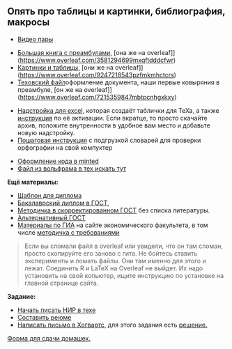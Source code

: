 ## Опять про таблицы и картинки, библиография, макросы

* [Видео пары](https://youtu.be/MDOHUP9gfyU)

- [Большая книга с преамбулами,](https://github.com/FUlyankin/LaTeX/blob/master/Logi_2020/sem05/Big_book.zip) [она же на overleaf]](https://www.overleaf.com/3581294699mxqftdddcfwr)
- [Картинки и таблицы,](https://github.com/FUlyankin/LaTeX/blob/master/Logi_2020/sem05/pict_and_tables.tex) [они же на overleaf]](https://www.overleaf.com/9247218543pzfmkmhctcrs)
- [Texовский файл](https://github.com/FUlyankin/LaTeX/blob/master/Logi_2020/sem05/svoystva_doc.tex)оформление документа, наши первые ковыряния в преамбуле, [он же на overleaf]](https://www.overleaf.com/7215359847mbtpcnhgxkxy)
* [Надстройка для excel](https://www.ctan.org/pkg/excel2latex), которая создаёт таблички для TeXa, а также [инструкция](http://tex.stackexchange.com/questions/24897/using-excel2latex-in-excel-2010) по её активации. Если вкратце, то просто скачайте архив, положите внутренности в удобное вам место и добавьте новую надстройку.
* [Пошаговая инструкция](http://blog.harrix.org/article/656) с подгрузкой словарей для проверки орфографии на свой компуктер
- [Оформление кода в minted](https://github.com/FUlyankin/LaTeX/blob/master/Logi_2020/sem05/minted.tex)
- [Файл из вольфрама в тех искать тут](https://github.com/FUlyankin/LaTeX/tree/master/Logi_2020/sem05)


__Ещё материалы:__

* [Шаблон для диплома](https://github.com/FUlyankin/LaTeX/blob/master/preamble/diploma_shablon.zip)
* [Бакалаврский диплом в ГОСТ](https://github.com/FUlyankin/LaTeX/raw/master/preamble/My_gost_diploma.zip),
* [Методичка в скорректированном ГОСТ](https://github.com/FUlyankin/LaTeX/raw/master/preamble/My_gost_metodichka.zip) без списка литературы.
* [Альтернативный ГОСТ](https://github.com/AndreyAkinshin/Russian-Phd-LaTeX-Dissertation-Template)
* [Материалы по ГИА](http://economy.ranepa.ru/studentam/gia/) на сайте экономического факультета, в том числе [методичка с требованиями](http://economy.ranepa.ru/new/wp-content/uploads/2016/03/Metod-oform-bakalavr-2016.pdf)


> Если вы сломали файл в overleaf или увидели, что он там сломан, просто скопируйте его заново с гита. Не бойтесь ставить эксперименты и ломать файлы. Они там именно для этого и лежат. Соединить R и LaTeX на Overleaf не выйдет. Их надо установить на свой копьютер, ищите инструкцию по установке на главной странице сайта.

__Задание:__  

- [Начать писать НИР в техе](https://github.com/FUlyankin/LaTeX/blob/master/Logi_2020/sem05/task_6_nir.pdf)
- [Составить реюме](https://github.com/FUlyankin/LaTeX/blob/master/Logi_2020/sem05/task_5_cv.pdf)
- [Написать письмо в Хогвартс,](https://github.com/FUlyankin/LaTeX/blob/master/Logi_2020/sem05/hogwarts/task_2_hogw.pdf) для этого задания есть [решение.](https://github.com/FUlyankin/LaTeX/blob/master/Logi_2020/sem05/hogwarts/hogwarts.tex)

[Форма для сдачи домашек.](https://docs.google.com/forms/d/e/1FAIpQLSe11kxKVfv07iCL1E9yNX7ll9swKImiVwRr1H70lslGzInRSg/viewform)
